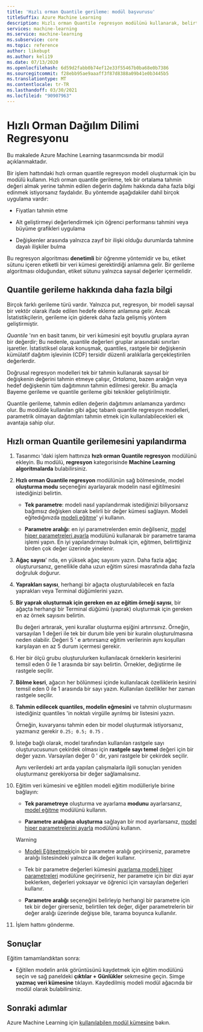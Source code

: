 ```yaml
---
title: 'Hızlı orman Quantile gerileme: modül başvurusu'
titleSuffix: Azure Machine Learning
description: Hızlı orman Quantile regresyon modülünü kullanarak, belirtilen sayıda ölçü için değerleri tahmin edebilen bir regresyon modeli oluşturma hakkında bilgi edinin.
services: machine-learning
ms.service: machine-learning
ms.subservice: core
ms.topic: reference
author: likebupt
ms.author: keli19
ms.date: 07/13/2020
ms.openlocfilehash: 6d59d2fabb0b74ef12e33f55467b0ba68e0b7386
ms.sourcegitcommit: f28ebb95ae9aaaff3f87d8388a09b41e0b3445b5
ms.translationtype: MT
ms.contentlocale: tr-TR
ms.lasthandoff: 03/30/2021
ms.locfileid: "90907963"
---
```

# <a name="fast-forest-quantile-regression"></a>Hızlı Orman Dağılım Dilimi Regresyonu

Bu makalede Azure Machine Learning tasarımcısında bir modül açıklanmaktadır.

Bir işlem hattındaki hızlı orman quantile regresyon modeli oluşturmak için bu modülü kullanın. Hızlı orman quantile gerileme, tek bir ortalama tahmin değeri almak yerine tahmin edilen değerin dağılımı hakkında daha fazla bilgi edinmek istiyorsanız faydalıdır. Bu yöntemde aşağıdakiler dahil birçok uygulama vardır:  
  
- Fiyatları tahmin etme  
  
- Alt geliştirmeyi değerlendirmek için öğrenci performansı tahmini veya büyüme grafikleri uygulama  
  
- Değişkenler arasında yalnızca zayıf bir ilişki olduğu durumlarda tahmine dayalı ilişkiler bulma  
  
Bu regresyon algoritması **denetimli** bir öğrenme yöntemidir ve bu, etiket sütunu içeren etiketli bir veri kümesi gerektirdiği anlamına gelir. Bir gerileme algoritması olduğundan, etiket sütunu yalnızca sayısal değerler içermelidir.

## <a name="more-about-quantile-regression"></a>Quantile gerileme hakkında daha fazla bilgi

Birçok farklı gerileme türü vardır. Yalnızca put, regresyon, bir modeli sayısal bir vektör olarak ifade edilen hedefe ekleme anlamına gelir. Ancak İstatistikçilerin, gerileme için giderek daha fazla gelişmiş yöntem geliştirmiştir.

*Quantile* 'nın en basit tanımı, bir veri kümesini eşit boyutlu gruplara ayıran bir değerdir; Bu nedenle, quantile değerleri gruplar arasındaki sınırları işaretler. İstatistiksel olarak konuşmak, quantiles, rastgele bir değişkenin kümülatif dağıtım işlevinin (CDF) tersidir düzenli aralıklarla gerçekleştirilen değerlerdir.

Doğrusal regresyon modelleri tek bir tahmin kullanarak sayısal bir değişkenin değerini tahmin etmeye çalışır, *Ortalama*, bazen aralığın veya hedef değişkenin tüm dağıtımının tahmin edilmesi gerekir. Bu amaçla Bayeme gerileme ve quantile gerileme gibi teknikler geliştirilmiştir.

Quantile gerileme, tahmin edilen değerin dağıtımını anlamanıza yardımcı olur. Bu modülde kullanılan gibi ağaç tabanlı quantile regresyon modelleri, parametrik olmayan dağıtımları tahmin etmek için kullanılabilecekleri ek avantaja sahip olur.

  
## <a name="how-to-configure-fast-forest-quantile-regression"></a>Hızlı orman Quantile gerilemesini yapılandırma

1. Tasarımcı 'daki işlem hattınıza **hızlı orman Quantile regresyon** modülünü ekleyin. Bu modülü, **regresyon** kategorisinde **Machine Learning algoritmalarda** bulabilirsiniz.

2. **Hızlı orman Quantile regresyon** modülünün sağ bölmesinde, model **oluşturma modu** seçeneğini ayarlayarak modelin nasıl eğitilmesini istediğinizi belirtin.  
  
    - **Tek parametre**: modeli nasıl yapılandırmak istediğinizi biliyorsanız bağımsız değişken olarak belirli bir değer kümesi sağlayın. Modeli eğitedığınızda [modeli eğitme](train-model.md)' yi kullanın.
  
    - **Parametre aralığı**: en iyi parametrelerden emin değilseniz, [model hiper parametreleri ayarla](tune-model-hyperparameters.md) modülünü kullanarak bir parametre tarama işlemi yapın. En iyi yapılandırmayı bulmak için, eğitmen, belirttiğiniz birden çok değer üzerinde yinelenir.

3. **Ağaç sayısı**' nda, en yüksek ağaç sayısını yazın. Daha fazla ağaç oluşturursanız, genellikle daha uzun eğitim süresi masrafında daha fazla doğruluk doğurur.  

4. **Yaprakları sayısı**, herhangi bir ağaçta oluşturulabilecek en fazla yaprakları veya Terminal düğümlerini yazın.  

5. **Bir yaprak oluşturmak için gereken en az eğitim örneği sayısı**, bir ağaçta herhangi bir Terminal düğümü (yaprak) oluşturmak için gereken en az örnek sayısını belirtin.  
  
     Bu değeri artırarak, yeni kurallar oluşturma eşiğini artırırsınız. Örneğin, varsayılan 1 değeri ile tek bir durum bile yeni bir kuralın oluşturulmasına neden olabilir. Değeri 5 ' e artırırsanız eğitim verilerinin aynı koşulları karşılayan en az 5 durum içermesi gerekir.

6. Her bir ölçü grubu oluşturulurken kullanılacak örneklerin kesirlerini temsil eden 0 ile 1 arasında bir sayı belirtin. Örnekler, değiştirme ile rastgele seçilir.

7. **Bölme kesri**, ağacın her bölünmesi içinde kullanılacak özelliklerin kesirini temsil eden 0 ile 1 arasında bir sayı yazın. Kullanılan özellikler her zaman rastgele seçilir.

8. **Tahmin edilecek quantiles, modelin eğmesini** ve tahmin oluşturmasını istediğiniz quantiles 'in noktalı virgülle ayrılmış bir listesini yazın.
  
     Örneğin, kuvaryansı tahmin eden bir model oluşturmak istiyorsanız, yazmanız gerekir `0.25; 0.5; 0.75` .  

9. İsteğe bağlı olarak, model tarafından kullanılan rastgele sayı oluşturucusunun çekirdek olması için **rastgele sayı temel** değeri için bir değer yazın.  Varsayılan değer 0 ' dır, yani rastgele bir çekirdek seçilir.
  
     Aynı verilerdeki art arda yapılan çalışmalarla ilgili sonuçları yeniden oluşturmanız gerekiyorsa bir değer sağlamalısınız.  

10. Eğitim veri kümesini ve eğitilen modeli eğitim modülleriyle birine bağlayın: 

    - **Tek parametreye** oluşturma ve ayarlama **modunu** ayarlarsanız, [model eğitme](train-model.md) modülünü kullanın.

    - **Parametre aralığına** **oluşturma** sağlayan bir mod ayarlarsanız, [model hiper parametrelerini ayarla](tune-model-hyperparameters.md) modülünü kullanın.

    > [!WARNING]
    > 
    > - [Modeli Eğiteetmek](train-model.md)için bir parametre aralığı geçirirseniz, parametre aralığı listesindeki yalnızca ilk değeri kullanır.
    > 
    > - Tek bir parametre değerleri kümesini [ayarlama modeli hiper parametreleri](tune-model-hyperparameters.md) modülüne geçirirseniz, her parametre için bir dizi ayar beklerken, değerleri yoksayar ve öğrenici için varsayılan değerleri kullanır.
    > 
    > - **Parametre aralığı** seçeneğini belirleyip herhangi bir parametre için tek bir değer girerseniz, belirtilen tek değer, diğer parametrelerin bir değer aralığı üzerinde değişse bile, tarama boyunca kullanılır.

11. İşlem hattını gönderme.

## <a name="results"></a>Sonuçlar

Eğitim tamamlandıktan sonra:

+ Eğitilen modelin anlık görüntüsünü kaydetmek için eğitim modülünü seçin ve sağ paneldeki **çıktılar + Günlükler** sekmesine geçin. Simge **yazmaç veri kümesine** tıklayın.  Kaydedilmiş modeli modül ağacında bir modül olarak bulabilirsiniz.

## <a name="next-steps"></a>Sonraki adımlar

Azure Machine Learning için [kullanılabilen modül kümesine](module-reference.md) bakın.
